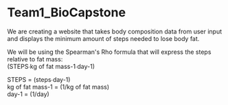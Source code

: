 # Team1_BioCapstone

We are creating a website that takes body composition data from user input and displays the minimum amount of steps needed to lose body fat. 

We will be using the Spearman's Rho formula that will express the steps relative to fat mass:<br>
(STEPS∙kg of fat mass-1∙day-1)

STEPS = (steps∙day-1)<br>
kg of fat mass-1 = (1/kg of fat mass)<br>
day-1 = (1/day)<br>
